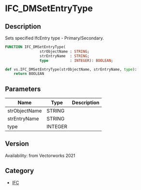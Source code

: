 # IFC_DMSetEntryType

## Description
Sets specified IfcEntry type - Primary/Secondary.

```pascal
FUNCTION IFC_DMSetEntryType(
				strObjectName : STRING;
				strEntryName  : STRING;
				type          : INTEGER): BOOLEAN;
```

```python
def vs.IFC_DMSetEntryType(strObjectName, strEntryName, type):
    return BOOLEAN
```

## Parameters
|Name|Type|Description|
|---|---|---|
|strObjectName|STRING|   |
|strEntryName|STRING|   |
|type|INTEGER|   |

## Version
Availability: from Vectorworks 2021

## Category
* [IFC](../Categories/IFC.md)
